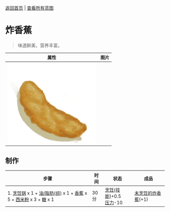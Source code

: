 [返回首页](index.md)   |  [查看所有蓝图](blueprint.md)
# 炸香蕉  
> 味道鲜美，营养丰富。  
  
  属性  |   图片   
 ----  |  ----:   
   |  ![](Sprite/FriedBanana.png)   
  
## 制作  
步骤  |  时间  |  状态  |  成品  
----  |  ----  |  ----  |  ----  
1. [烹饪锅](CookingPot.md) x 1 + [油/脂肪(组)](GpTag_OilFat.md) x 1 + [香蕉](Banana.md) x 5 + [西米粉](SagoFlour.md) x 3 + [糖](Sugar.md) x 1  |  30分  |  [烹饪(技能)](Skill_Cooking.md)+0.5<br>[压力](Stress.md)-10  |  [未烹饪的炸香蕉](FriedBananasUncooked.md)(+1)  
